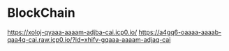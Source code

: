 # BlockChain
https://xoloj-qyaaa-aaaam-adjba-cai.icp0.io/
https://a4gq6-oaaaa-aaaab-qaa4q-cai.raw.icp0.io/?id=xhifv-gqaaa-aaaam-adjaq-cai
